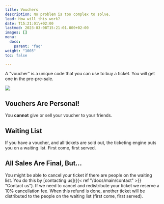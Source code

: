 ```yaml
---
title: Vouchers
description: No problem is too complex to solve.
lead: How will this work?
date: T15:21:01\+02:00
lastmod: 2023-03-08T15:21:01.000+02:00
images: []
menu: 
  docs:
    parent: "faq"
weight: "1005"
toc: false

---
```

A "voucher" is a unique code that you can use to buy a ticket. You will get one in the pre-pre-sale.


![](/images/how-to-voucher.gif)

## Vouchers Are Personal!

You **cannot** give or sell your voucher to your friends. 

## Waiting List

If you have a voucher, and all tickets are sold out, the ticketing engine puts you on a waiting list. First come, first served.

## All Sales Are Final, But...

You might be able to cancel your ticket if there are people on the waiting list. You do this by [contacting us]({{< ref "/docs/main/contact" >}} "Contact us"). If we need to cancel and redistribute your ticket we reserve a 10% cancellation fee.
When this refund is done, another ticket will be distributed to the people on the waiting list (first come, first served).
